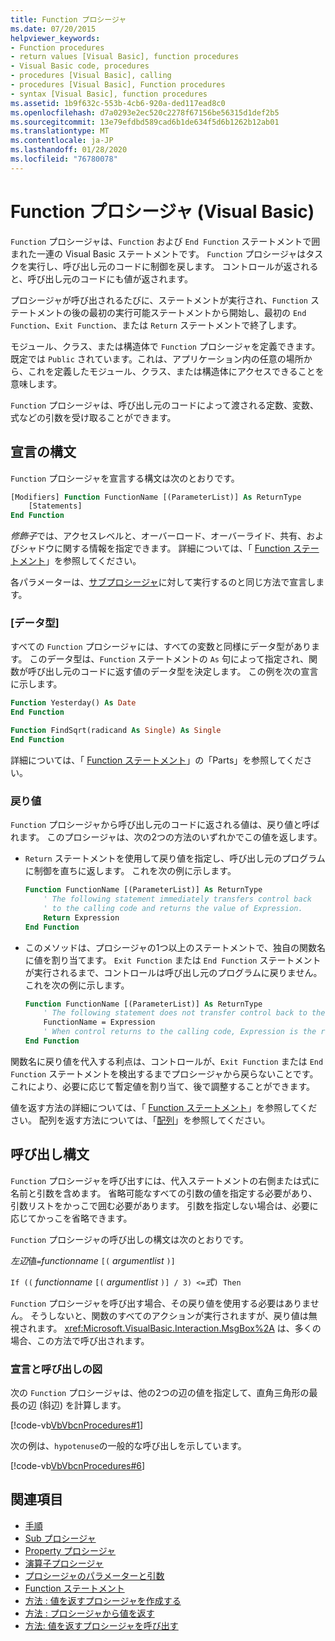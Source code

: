 ```yaml
---
title: Function プロシージャ
ms.date: 07/20/2015
helpviewer_keywords:
- Function procedures
- return values [Visual Basic], function procedures
- Visual Basic code, procedures
- procedures [Visual Basic], calling
- procedures [Visual Basic], Function procedures
- syntax [Visual Basic], function procedures
ms.assetid: 1b9f632c-553b-4cb6-920a-ded117ead8c0
ms.openlocfilehash: d7a0293e2ec520c2278f67156be56315d1def2b5
ms.sourcegitcommit: 13e79efdbd589cad6b1de634f5d6b1262b12ab01
ms.translationtype: MT
ms.contentlocale: ja-JP
ms.lasthandoff: 01/28/2020
ms.locfileid: "76780078"
---
```

# <a name="function-procedures-visual-basic"></a>Function プロシージャ (Visual Basic)

`Function` プロシージャは、`Function` および `End Function` ステートメントで囲まれた一連の Visual Basic ステートメントです。 `Function` プロシージャはタスクを実行し、呼び出し元のコードに制御を戻します。 コントロールが返されると、呼び出し元のコードにも値が返されます。

プロシージャが呼び出されるたびに、ステートメントが実行され、`Function` ステートメントの後の最初の実行可能ステートメントから開始し、最初の `End Function`、`Exit Function`、または `Return` ステートメントで終了します。

モジュール、クラス、または構造体で `Function` プロシージャを定義できます。 既定では `Public` されています。これは、アプリケーション内の任意の場所から、これを定義したモジュール、クラス、または構造体にアクセスできることを意味します。

`Function` プロシージャは、呼び出し元のコードによって渡される定数、変数、式などの引数を受け取ることができます。

## <a name="declaration-syntax"></a>宣言の構文

`Function` プロシージャを宣言する構文は次のとおりです。

```vb
[Modifiers] Function FunctionName [(ParameterList)] As ReturnType
    [Statements]
End Function
```

*修飾子*では、アクセスレベルと、オーバーロード、オーバーライド、共有、およびシャドウに関する情報を指定できます。 詳細については、「 [Function ステートメント](../../../language-reference/statements/function-statement.md)」を参照してください。

各パラメーターは、[サブプロシージャ](./sub-procedures.md)に対して実行するのと同じ方法で宣言します。

### <a name="data-type"></a>[データ型]

すべての `Function` プロシージャには、すべての変数と同様にデータ型があります。 このデータ型は、`Function` ステートメントの `As` 句によって指定され、関数が呼び出し元のコードに返す値のデータ型を決定します。 この例を次の宣言に示します。

```vb
Function Yesterday() As Date
End Function

Function FindSqrt(radicand As Single) As Single
End Function
```

詳細については、「 [Function ステートメント](../../../language-reference/statements/function-statement.md)」の「Parts」を参照してください。

### <a name="returning-values"></a>戻り値

`Function` プロシージャから呼び出し元のコードに返される値は、戻り値と呼ばれます。 このプロシージャは、次の2つの方法のいずれかでこの値を返します。

- `Return` ステートメントを使用して戻り値を指定し、呼び出し元のプログラムに制御を直ちに返します。 これを次の例に示します。

  ```vb
  Function FunctionName [(ParameterList)] As ReturnType
      ' The following statement immediately transfers control back
      ' to the calling code and returns the value of Expression.
      Return Expression
  End Function
  ```

- このメソッドは、プロシージャの1つ以上のステートメントで、独自の関数名に値を割り当てます。 `Exit Function` または `End Function` ステートメントが実行されるまで、コントロールは呼び出し元のプログラムに戻りません。 これを次の例に示します。

  ```vb
  Function FunctionName [(ParameterList)] As ReturnType
      ' The following statement does not transfer control back to the calling code.
      FunctionName = Expression
      ' When control returns to the calling code, Expression is the return value.
  End Function
  ```

関数名に戻り値を代入する利点は、コントロールが、`Exit Function` または `End Function` ステートメントを検出するまでプロシージャから戻らないことです。 これにより、必要に応じて暫定値を割り当て、後で調整することができます。

値を返す方法の詳細については、「 [Function ステートメント](../../../language-reference/statements/function-statement.md)」を参照してください。 配列を返す方法については、「[配列](../arrays/index.md)」を参照してください。

## <a name="calling-syntax"></a>呼び出し構文

`Function` プロシージャを呼び出すには、代入ステートメントの右側または式に名前と引数を含めます。 省略可能なすべての引数の値を指定する必要があり、引数リストをかっこで囲む必要があります。 引数を指定しない場合は、必要に応じてかっこを省略できます。

`Function` プロシージャの呼び出しの構文は次のとおりです。

*左辺*値`=`*functionname* `[(` *argumentlist* `)]`

`If ((` *functionname* `[(` *argumentlist* `)] / 3) <=`*式*`) Then`

`Function` プロシージャを呼び出す場合、その戻り値を使用する必要はありません。 そうしないと、関数のすべてのアクションが実行されますが、戻り値は無視されます。 <xref:Microsoft.VisualBasic.Interaction.MsgBox%2A> は、多くの場合、この方法で呼び出されます。

### <a name="illustration-of-declaration-and-call"></a>宣言と呼び出しの図

次の `Function` プロシージャは、他の2つの辺の値を指定して、直角三角形の最長の辺 (斜辺) を計算します。

[!code-vb[VbVbcnProcedures#1](~/samples/snippets/visualbasic/VS_Snippets_VBCSharp/VbVbcnProcedures/VB/Class1.vb#1)]

次の例は、`hypotenuse`の一般的な呼び出しを示しています。

[!code-vb[VbVbcnProcedures#6](~/samples/snippets/visualbasic/VS_Snippets_VBCSharp/VbVbcnProcedures/VB/Class1.vb#6)]

## <a name="see-also"></a>関連項目

- [手順](./index.md)
- [Sub プロシージャ](./sub-procedures.md)
- [Property プロシージャ](./property-procedures.md)
- [演算子プロシージャ](./operator-procedures.md)
- [プロシージャのパラメーターと引数](./procedure-parameters-and-arguments.md)
- [Function ステートメント](../../../../visual-basic/language-reference/statements/function-statement.md)
- [方法 : 値を返すプロシージャを作成する](./how-to-create-a-procedure-that-returns-a-value.md)
- [方法 : プロシージャから値を返す](./how-to-return-a-value-from-a-procedure.md)
- [方法: 値を返すプロシージャを呼び出す](./how-to-call-a-procedure-that-returns-a-value.md)
